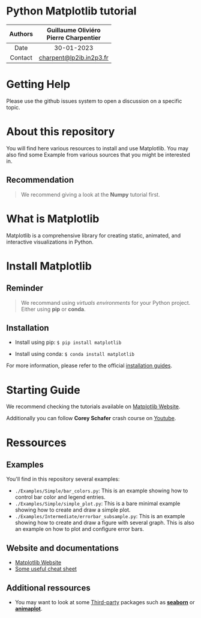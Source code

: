 Python Matplotlib tutorial
==========================

|Authors| Guillaume Oliviéro<br>Pierre Charpentier|
|:---:|:---:|
|Date| 30-01-2023|
|Contact| charpent@lp2ib.in2p3.fr|

Getting Help
============

Please use the github issues system to open a discussion on a specific topic.

About this repository
=====================

You will find here various resources to install and use Matplotlib.
You may also find some Example from various sources that you might be interested in.

Recommendation
--------------

>We recommend giving a look at the **Numpy** tutorial first.

What is Matplotlib
==================

Matplotlib is a comprehensive library for creating static, animated, and interactive visualizations in Python.

Install Matplotlib
==================

Reminder
--------
>We recommand using _virtuals environments_ for your Python project. Either using **pip** or **conda**.

Installation
------------
- Install using pip: `$ pip install matplotlib`

- Install using conda: `$ conda install matplotlib`

For more information, please refer to the official [installation guides](https://matplotlib.org/stable/users/installing/index.html).

Starting Guide
==============

We recommend checking the tutorials available on [Matplotlib Website](https://matplotlib.org/stable/tutorials/index.html).

Additionally you can follow **Corey Schafer** crash course on [Youtube](https://www.youtube.com/playlist?list=PL-osiE80TeTvipOqomVEeZ1HRrcEvtZB_).

Ressources
==========

Examples
--------

You'll find in this repository several examples:
* `./Examples/Simple/bar_colors.py`: This is an example showing how to control bar color and legend entries.
* `./Examples/Simple/simple_plot.py`: This is a bare minimal example showing how to create and draw a simple plot. 
* `./Examples/Intermediate/errorbar_subsample.py`: This is an example showing how to create and draw a figure with several graph. This is also an example on how to plot and configure error bars.

Website and documentations
--------------------------

* [Matplotlib Website](https://matplotlib.org/stable/index.html)
* [Some useful cheat sheet](https://matplotlib.org/cheatsheets/)

Additional ressources
---------------------

* You may want to look at some [Third-party](https://matplotlib.org/mpl-third-party/) packages such as [**seaborn**](https://seaborn.pydata.org) or [**animaplot**](https://animatplot.readthedocs.io/en/stable/).

